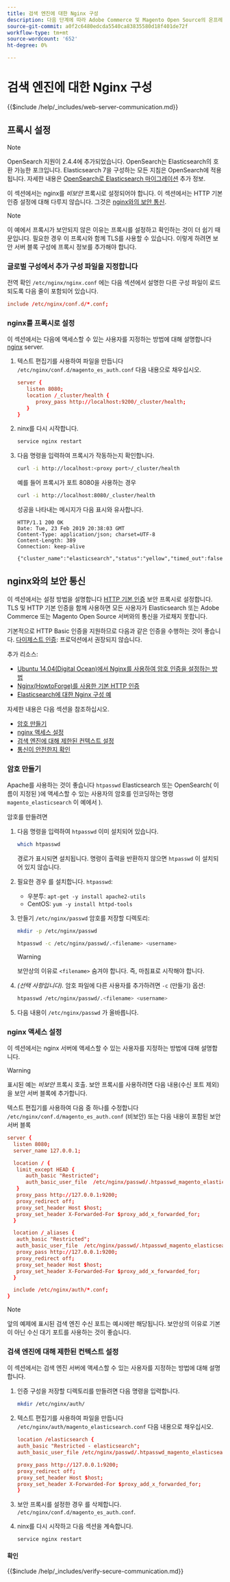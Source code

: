 ```yaml
---
title: 검색 엔진에 대한 Nginx 구성
description: 다음 단계에 따라 Adobe Commerce 및 Magento Open Source의 온프레미스 설치에 대한 Nginx 웹 서버로 검색 엔진을 구성합니다.
source-git-commit: a0f2c6480edcda5540ca83835580d18f401de72f
workflow-type: tm+mt
source-wordcount: '652'
ht-degree: 0%

---
```



# 검색 엔진에 대한 Nginx 구성

{{$include /help/_includes/web-server-communication.md}}

## 프록시 설정

>[!NOTE]
>
>OpenSearch 지원이 2.4.4에 추가되었습니다. OpenSearch는 Elasticsearch의 호환 가능한 포크입니다. Elasticsearch 7을 구성하는 모든 지침은 OpenSearch에 적용됩니다. 자세한 내용은 [OpenSearch로 Elasticsearch 마이그레이션](../../../upgrade/prepare/opensearch-migration.md) 추가 정보.

이 섹션에서는 nginx를 *비보안* 프록시로 설정되어야 합니다. 이 섹션에서는 HTTP 기본 인증 설정에 대해 다루지 않습니다. 그것은 [nginx와의 보안 통신](#secure-communication-with-nginx).

>[!NOTE]
>
>이 예에서 프록시가 보안되지 않은 이유는 프록시를 설정하고 확인하는 것이 더 쉽기 때문입니다. 필요한 경우 이 프록시와 함께 TLS를 사용할 수 있습니다. 이렇게 하려면 보안 서버 블록 구성에 프록시 정보를 추가해야 합니다.

### 글로벌 구성에서 추가 구성 파일을 지정합니다

전역 확인 `/etc/nginx/nginx.conf` 에는 다음 섹션에서 설명한 다른 구성 파일이 로드되도록 다음 줄이 포함되어 있습니다.

```conf
include /etc/nginx/conf.d/*.conf;
```

### nginx를 프록시로 설정

이 섹션에서는 다음에 액세스할 수 있는 사용자를 지정하는 방법에 대해 설명합니다 [nginx](https://glossary.magento.com/nginx) server.

1. 텍스트 편집기를 사용하여 파일을 만듭니다 `/etc/nginx/conf.d/magento_es_auth.conf` 다음 내용으로 채우십시오.

   ```conf
   server {
      listen 8080;
      location /_cluster/health {
         proxy_pass http://localhost:9200/_cluster/health;
      }
   }
   ```

1. ninx를 다시 시작합니다.

   ```bash
   service nginx restart
   ```

1. 다음 명령을 입력하여 프록시가 작동하는지 확인합니다.

   ```bash
   curl -i http://localhost:<proxy port>/_cluster/health
   ```

   예를 들어 프록시가 포트 8080을 사용하는 경우

   ```bash
   curl -i http://localhost:8080/_cluster/health
   ```

   성공을 나타내는 메시지가 다음 표시와 유사합니다.

   ```terminal
   HTTP/1.1 200 OK
   Date: Tue, 23 Feb 2019 20:38:03 GMT
   Content-Type: application/json; charset=UTF-8
   Content-Length: 389
   Connection: keep-alive
   
   {"cluster_name":"elasticsearch","status":"yellow","timed_out":false,"number_of_nodes":1,"number_of_data_nodes":1,"active_primary_shards":5,"active_shards":5,"relocating_shards":0,"initializing_shards":0,"unassigned_shards":5,"delayed_unassigned_shards":0,"number_of_pending_tasks":0,"number_of_in_flight_fetch":0,"task_max_waiting_in_queue_millis":0,"active_shards_percent_as_number":50.0}
   ```

## nginx와의 보안 통신

이 섹션에서는 설정 방법을 설명합니다 [HTTP 기본 인증](https://nginx.org/en/docs/http/ngx_http_auth_basic_module.html) 보안 프록시로 설정합니다. TLS 및 HTTP 기본 인증을 함께 사용하면 모든 사용자가 Elasticsearch 또는 Adobe Commerce 또는 Magento Open Source 서버와의 통신을 가로채지 못합니다.

기본적으로 HTTP Basic 인증을 지원하므로 다음과 같은 인증을 수행하는 것이 좋습니다. [다이제스트 인증](https://www.nginx.com/resources/wiki/modules/auth_digest/): 프로덕션에서 권장되지 않습니다.

추가 리소스:

* [Ubuntu 14.04(Digital Ocean)에서 Nginx를 사용하여 암호 인증을 설정하는 방법](https://www.digitalocean.com/community/tutorials/how-to-set-up-password-authentication-with-nginx-on-ubuntu-14-04)
* [Nginx(HowtoForge)를 사용한 기본 HTTP 인증](https://www.howtoforge.com/basic-http-authentication-with-nginx)
* [Elasticsearch에 대한 Nginx 구성 예](https://gist.github.com/karmi/b0a9b4c111ed3023a52d)

자세한 내용은 다음 섹션을 참조하십시오.

* [암호 만들기](#create-a-password)
* [nginx 액세스 설정](#set-up-access-to-nginx)
* [검색 엔진에 대해 제한된 컨텍스트 설정](#set-up-a-restricted-context-for-the-search-engine)
* [통신이 안전한지 확인](#secure-communication-with-nginx)

### 암호 만들기

Apache를 사용하는 것이 좋습니다 `htpasswd` Elasticsearch 또는 OpenSearch( 이름이 지정된 )에 액세스할 수 있는 사용자의 암호를 인코딩하는 명령 `magento_elasticsearch` 이 예에서 ).

암호를 만들려면

1. 다음 명령을 입력하여 `htpasswd` 이미 설치되어 있습니다.

   ```bash
   which htpasswd
   ```

   경로가 표시되면 설치됩니다. 명령이 출력을 반환하지 않으면 `htpasswd` 이 설치되어 있지 않습니다.

1. 필요한 경우 를 설치합니다. `htpasswd`:

   * 우분투: `apt-get -y install apache2-utils`
   * CentOS: `yum -y install httpd-tools`

1. 만들기 `/etc/nginx/passwd` 암호를 저장할 디렉토리:

   ```bash
   mkdir -p /etc/nginx/passwd
   ```

   ```bash
   htpasswd -c /etc/nginx/passwd/.<filename> <username>
   ```

   >[!WARNING]
   >
   >보안상의 이유로 `<filename>` 숨겨야 합니다. 즉, 마침표로 시작해야 합니다.

1. *(선택 사항입니다).* 암호 파일에 다른 사용자를 추가하려면 `-c` (만들기) 옵션:

   ```bash
   htpasswd /etc/nginx/passwd/.<filename> <username>
   ```

1. 다음 내용이 `/etc/nginx/passwd` 가 올바릅니다.

### nginx 액세스 설정

이 섹션에서는 nginx 서버에 액세스할 수 있는 사용자를 지정하는 방법에 대해 설명합니다.

>[!WARNING]
>
>표시된 예는 *비보안* 프록시 호출. 보안 프록시를 사용하려면 다음 내용(수신 포트 제외)을 보안 서버 블록에 추가합니다.

텍스트 편집기를 사용하여 다음 중 하나를 수정합니다 `/etc/nginx/conf.d/magento_es_auth.conf` (비보안) 또는 다음 내용이 포함된 보안 서버 블록

```conf
server {
  listen 8080;
  server_name 127.0.0.1;

  location / {
   limit_except HEAD {
      auth_basic "Restricted";
      auth_basic_user_file  /etc/nginx/passwd/.htpasswd_magento_elasticsearch;
   }
   proxy_pass http://127.0.0.1:9200;
   proxy_redirect off;
   proxy_set_header Host $host;
   proxy_set_header X-Forwarded-For $proxy_add_x_forwarded_for;
  }

  location /_aliases {
   auth_basic "Restricted";
   auth_basic_user_file  /etc/nginx/passwd/.htpasswd_magento_elasticsearch;
   proxy_pass http://127.0.0.1:9200;
   proxy_redirect off;
   proxy_set_header Host $host;
   proxy_set_header X-Forwarded-For $proxy_add_x_forwarded_for;
  }

  include /etc/nginx/auth/*.conf;
}
```

>[!NOTE]
>
>앞의 예제에 표시된 검색 엔진 수신 포트는 예시에만 해당됩니다. 보안상의 이유로 기본이 아닌 수신 대기 포트를 사용하는 것이 좋습니다.

### 검색 엔진에 대해 제한된 컨텍스트 설정

이 섹션에서는 검색 엔진 서버에 액세스할 수 있는 사용자를 지정하는 방법에 대해 설명합니다.

1. 인증 구성을 저장할 디렉토리를 만들려면 다음 명령을 입력합니다.

   ```bash
   mkdir /etc/nginx/auth/
   ```

1. 텍스트 편집기를 사용하여 파일을 만듭니다 `/etc/nginx/auth/magento_elasticsearch.conf` 다음 내용으로 채우십시오.

   ```conf
   location /elasticsearch {
   auth_basic "Restricted - elasticsearch";
   auth_basic_user_file /etc/nginx/passwd/.htpasswd_magento_elasticsearch;
   
   proxy_pass http://127.0.0.1:9200;
   proxy_redirect off;
   proxy_set_header Host $host;
   proxy_set_header X-Forwarded-For $proxy_add_x_forwarded_for;
   }
   ```

1. 보안 프록시를 설정한 경우 를 삭제합니다. `/etc/nginx/conf.d/magento_es_auth.conf`.
1. ninx를 다시 시작하고 다음 섹션을 계속합니다.

   ```bash
   service nginx restart
   ```

#### 확인

{{$include /help/_includes/verify-secure-communication.md}}
